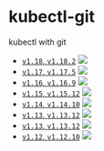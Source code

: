 # kubectl-git

kubectl with git

* [`v1.18`, `v1.18.2`](https://github.com/wernight/docker-kubectl/blob/master/Dockerfile) [![](https://images.microbadger.com/badges/image/tnextday/kubectl-git:v1.18.2.svg)](https://microbadger.com/images/tnextday/kubectl-git:v1.18.2)
* [`v1.17`, `v1.17.5`](https://github.com/wernight/docker-kubectl/blob/master/Dockerfile) [![](https://images.microbadger.com/badges/image/tnextday/kubectl-git:v1.17.5.svg)](https://microbadger.com/images/tnextday/kubectl-git:v1.17.5)
* [`v1.16`, `v1.16.9`](https://github.com/wernight/docker-kubectl/blob/master/Dockerfile) [![](https://images.microbadger.com/badges/image/tnextday/kubectl-git:v1.16.9.svg)](https://microbadger.com/images/tnextday/kubectl-git:v1.16.9)
* [`v1.15`, `v1.15.12`](https://github.com/wernight/docker-kubectl/blob/master/Dockerfile) [![](https://images.microbadger.com/badges/image/tnextday/kubectl-git:v1.15.12.svg)](https://microbadger.com/images/tnextday/kubectl-git:v1.15.12)
* [`v1.14`, `v1.14.10`](https://github.com/wernight/docker-kubectl/blob/master/Dockerfile) [![](https://images.microbadger.com/badges/image/tnextday/kubectl-git:v1.14.10.svg)](https://microbadger.com/images/tnextday/kubectl-git:v1.14.10)
* [`v1.13`, `v1.13.12`](https://github.com/wernight/docker-kubectl/blob/master/Dockerfile) [![](https://images.microbadger.com/badges/image/tnextday/kubectl-git:1.13.12.svg)](https://microbadger.com/images/tnextday/kubectl-git:v1.13.12)
* [`v1.13`, `v1.13.12`](https://github.com/wernight/docker-kubectl/blob/master/Dockerfile) [![](https://images.microbadger.com/badges/image/tnextday/kubectl-git:1.13.12.svg)](https://microbadger.com/images/tnextday/kubectl-git:v1.13.12)
* [`v1.12`, `v1.12.10`](https://github.com/wernight/docker-kubectl/blob/master/Dockerfile) [![](https://images.microbadger.com/badges/image/tnextday/kubectl-git:v1.12.10.svg)](https://microbadger.com/images/tnextday/kubectl-git:v1.12.10)

